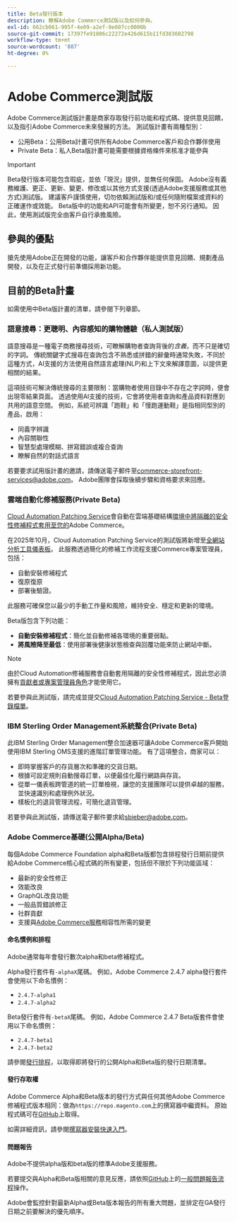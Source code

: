```yaml
---
title: Beta發行版本
description: 瞭解Adobe Commerce測試版以及如何參與。
exl-id: 662cb061-995f-4e09-a2ef-9e607cc0000b
source-git-commit: 17397fe91806c22272e426d615b11fd383602798
workflow-type: tm+mt
source-wordcount: '887'
ht-degree: 0%

---
```


# Adobe Commerce測試版

Adobe Commerce測試版計畫是商家存取發行前功能和程式碼、提供意見回饋，以及指引Adobe Commerce未來發展的方法。 測試版計畫有兩種型別：

- 公用Beta：公用Beta計畫可供所有Adobe Commerce客戶和合作夥伴使用
- Private Beta：私人Beta版計畫可能需要根據資格條件來核准才能參與

>[!IMPORTANT]
>
>Beta發行版本可能包含瑕疵，並依「現況」提供，並無任何保固。 Adobe沒有義務維護、更正、更新、變更、修改或以其他方式支援(透過Adobe支援服務或其他方式)測試版。 建議客戶謹慎使用，切勿依賴測試版和/或任何隨附檔案或資料的正確運作或效能。 Beta版中的功能和API可能會有所變更，恕不另行通知。 因此，使用測試版完全由客戶自行承擔風險。

## 參與的優點

搶先使用Adobe正在開發的功能，讓客戶和合作夥伴能提供意見回饋、規劃產品開發，以及在正式發行前準備採用新功能。

## 目前的Beta計畫

如需使用中Beta版計畫的清單，請參閱下列章節。

### 語意搜尋：更聰明、內容感知的購物體驗（私人測試版）

語意搜尋是一種電子商務搜尋技術，可瞭解購物者查詢背後的&#x200B;*含義*，而不只是確切的字詞。 傳統關鍵字式搜尋在查詢包含不熟悉或拼錯的辭彙時通常失敗，不同於這種方式，AI支援的方法使用自然語言處理(NLP)和上下文來解譯意圖，以提供更相關的結果。

這項技術可解決傳統搜尋的主要限制：當購物者使用目錄中不存在之字詞時，便會出現零結果頁面。 透過使用AI支援的技術，它會將使用者查詢和產品資料對應到共用的語意空間。 例如，系統可辨識「跑鞋」和「慢跑運動鞋」是指相同型別的產品，啟用：

- 同義字辨識
- 內容關聯性
- 智慧型處理模糊、拼寫錯誤或複合查詢
- 瞭解自然的對話式語言

若要要求試用版計畫的邀請，請傳送電子郵件至[commerce-storefront-services@adobe.com](mailto:commerce-storefront-services@adobe.com)。 Adobe團隊會採取後續步驟和資格要求來回應。

### 雲端自動化修補服務(Private Beta)

[Cloud Automation Patching Service](../tools/caps-tool/intro.md)會自動在雲端基礎結構[環境中將隔離的安全性修補程式套用至您的](https://experienceleague.adobe.com/zh-hant/docs/commerce-on-cloud/user-guide/overview)Adobe Commerce。

在2025年10月，Cloud Automation Patching Service的測試版將新增至[全網站分析工具儀表板](https://experienceleague.adobe.com/zh-hant/docs/commerce-operations/tools/site-wide-analysis-tool/dashboard)。 此服務透過簡化的修補工作流程支援Commerce專案管理員，包括：

- 自動安裝修補程式
- 復原復原
- 部署後驗證。

此服務可確保您以最少的手動工作量和風險，維持安全、穩定和更新的環境。

Beta版包含下列功能：

- **自動安裝修補程式**：簡化並自動修補各環境的重要弱點。
- **將風險降至最低**：使用部署後健康狀態檢查與回覆功能來防止網站中斷。

>[!NOTE]
>
>由於Cloud Automation修補服務會自動套用隔離的安全性修補程式，因此您必須擁有[貢獻者或專案管理員角色](https://experienceleague.adobe.com/zh-hant/docs/commerce-on-cloud/user-guide/project/user-access)才能使用它。

若要參與此測試版，請完成並提交[Cloud Automation Patching Service - Beta登錄檔單](https://forms.office.com/r/3Wfxj5nPdB)。

### IBM Sterling Order Management系統整合(Private Beta)

此IBM Sterling Order Management整合加速器可讓Adobe Commerce客戶開始使用IBM Sterling OMS支援的進階訂單管理功能。 有了這項整合，商家可以：

- 即時掌握客戶的存貨層次和準確的交貨日期。
- 根據可設定規則自動搜尋訂單，以便最佳化履行網路與存貨。
- 從單一儀表板跨管道的統一訂單檢視，讓您的支援團隊可以提供卓越的服務，並快速識別和處理例外狀況。
- 樣板化的退貨管理流程，可簡化退貨管理。

若要參與此測試版，請傳送電子郵件要求給[sbieber@adobe.com](mailto:sbieber@adobe.com)。

### Adobe Commerce基礎(公開Alpha/Beta)

每個Adobe Commerce Foundation alpha和Beta版都包含排程發行日期前提供給Adobe Commerce核心程式碼的所有變更，包括但不限於下列功能區域：

- 最新的安全性修正
- 效能改良
- GraphQL改良功能
- 一般品質錯誤修正
- 社群貢獻
- 支援與[Adobe Commerce服務](https://experienceleague.adobe.com/zh-hant/docs/commerce/user-guides/home)相容性所需的變更

#### 命名慣例和排程

Adobe通常每年會發行數次alpha和beta修補程式。

Alpha發行套件有`-alphaX`尾碼。 例如，Adobe Commerce 2.4.7 alpha發行套件會使用以下命名慣例：

- `2.4.7-alpha1`
- `2.4.7-alpha2`

Beta發行套件有`-betaX`尾碼。 例如，Adobe Commerce 2.4.7 Beta版套件會使用以下命名慣例：

- `2.4.7-beta1`
- `2.4.7-beta2`

請參閱[發行排程](schedule.md)，以取得即將發行的公開Alpha和Beta版的發行日期清單。

#### 發行存取權

Adobe Commerce Alpha和Beta版本的發行方式與任何其他Adobe Commerce修補程式版本相同：做為`https://repo.magento.com`上的撰寫器中繼資料。 原始程式碼可在[GitHub](https://github.com/magento/magento2)上取得。

如需詳細資訊，請參閱[撰寫器安裝快速入門](../installation/composer.md)。

#### 問題報告

Adobe不提供alpha版和beta版的標準Adobe支援服務。

若要提交與Alpha和Beta版相關的意見反應，請依照[GitHub](https://developer.adobe.com/commerce/contributor/guides/code-contributions/)上的[一般問題報告流程](https://github.com/magento/magento2)操作。

Adobe會監控針對最新Alpha或Beta版本報告的所有重大問題，並排定在GA發行日期之前要解決的優先順序。
